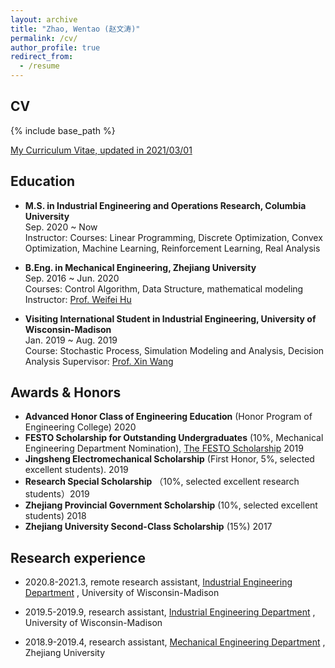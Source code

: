 ```yaml
---
layout: archive
title: "Zhao, Wentao (赵文涛)"
permalink: /cv/
author_profile: true
redirect_from:
  - /resume
---
```


## CV
{% include base_path %}

[My Curriculum Vitae, updated in 2021/03/01](http://www.wentaozhao.org/files/cv.pdf)

## Education

* **M.S. in Industrial Engineering and Operations Research, Columbia University**  
  Sep. 2020 ~ Now  
  Instructor: 
  Courses: Linear Programming, Discrete Optimization, Convex Optimization, Machine Learning, Reinforcement Learning, Real Analysis
  
* **B.Eng. in Mechanical Engineering, Zhejiang University**  
  Sep. 2016 ~ Jun. 2020  
  Courses: Control Algorithm, Data Structure, mathematical modeling
  Instructor: [Prof. Weifei Hu](https://person.zju.edu.cn/en/0018087/)

	
* **Visiting International Student in  Industrial Engineering, University of Wisconsin-Madison**  
  Jan. 2019 ~ Aug. 2019   
  Course: Stochastic Process, Simulation Modeling and Analysis, Decision Analysis
  Supervisor: [Prof. Xin Wang](https://directory.engr.wisc.edu/ie/Faculty/Wang_Xin/)
  
  
## Awards & Honors

* **Advanced Honor Class of Engineering Education** (Honor Program of Engineering College) 2020
* **FESTO Scholarship for Outstanding Undergraduates** (10%, Mechanical Engineering Department Nomination), [The FESTO Scholarship](http://sklofp.zju.edu.cn/imce/2020/0602/c27873a2146402/page.htm) 2019
* **Jingsheng Electromechanical Scholarship** (First Honor, 5%, selected excellent students). 2019
* **Research Special Scholarship** （10%, selected excellent research students）2019
* **Zhejiang Provincial Government Scholarship** (10%, selected excellent students) 2018
* **Zhejiang University Second-Class Scholarship** (15%) 2017


## Research experience
* 2020.8-2021.3, remote research assistant, [Industrial Engineering Department](https://www.engr.wisc.edu/department/industrial-systems-engineering/) , University of Wisconsin-Madison

* 2019.5-2019.9, research assistant, [Industrial Engineering Department](https://www.engr.wisc.edu/department/industrial-systems-engineering/) , University of Wisconsin-Madison

* 2018.9-2019.4, research assistant, [Mechanical Engineering Department](http://me.zju.edu.cn/meenglish/15428/list.htm/) , Zhejiang University


